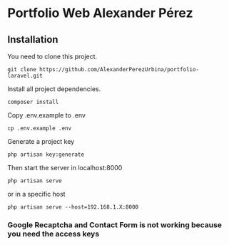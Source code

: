 # Portfolio Web Alexander Pérez

## Installation

You need to clone this project.

```
git clone https://github.com/AlexanderPerezUrbina/portfolio-laravel.git
```

Install all project dependencies.
```
composer install
```

Copy .env.example to .env
```
cp .env.example .env
```

Generate a project key
```
php artisan key:generate
```

Then start the server in localhost:8000
```
php artisan serve
```
or in a specific host
```
php artisan serve --host=192.168.1.X:8000
```

### Google Recaptcha and Contact Form is not working because you need the access keys

